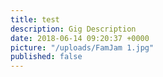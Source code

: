 ```yaml
---
title: test
description: Gig Description
date: 2018-06-14 09:20:37 +0000
picture: "/uploads/FamJam 1.jpg"
published: false
---
```

